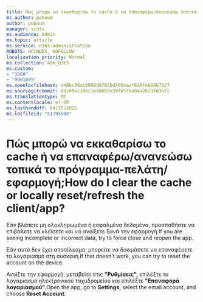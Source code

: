 ```yaml
---
title: Πώς μπορώ να εκκαθαρίσω το cache ή να επαναφέρω/ανανεώσω τοπικά το πρόγραμμα-πελάτη/εφαρμογή;
ms.author: pebaum
author: pebaum
manager: scotv
ms.audience: Admin
ms.topic: article
ms.service: o365-administration
ROBOTS: NOINDEX, NOFOLLOW
localization_priority: Normal
ms.collection: Adm_O365
ms.custom:
- "3060"
- "9001099"
ms.openlocfilehash: e48bc08ac8098d8783bdf884aaf618feb1967327
ms.sourcegitcommit: 8bc60ec34bc1e40685e3976576e04a2623f63a7c
ms.translationtype: MT
ms.contentlocale: el-GR
ms.lasthandoff: 04/15/2021
ms.locfileid: "51795948"
---
```

# <a name="how-do-i-clear-the-cache-or-locally-resetrefresh-the-clientapp"></a><span data-ttu-id="71a19-102">Πώς μπορώ να εκκαθαρίσω το cache ή να επαναφέρω/ανανεώσω τοπικά το πρόγραμμα-πελάτη/εφαρμογή;</span><span class="sxs-lookup"><span data-stu-id="71a19-102">How do I clear the cache or locally reset/refresh the client/app?</span></span>

<span data-ttu-id="71a19-103">Εάν βλέπετε μη ολοκληρωμένα ή εσφαλμένα δεδομένα, προσπαθήστε να επιβάλετε να κλείσετε και να ανοίξετε ξανά την εφαρμογή.</span><span class="sxs-lookup"><span data-stu-id="71a19-103">If you are seeing incomplete or incorrect data, try to force close and reopen the app.</span></span>  

<span data-ttu-id="71a19-104">Εάν αυτό δεν έχει αποτέλεσμα, μπορείτε να δοκιμάσετε να επαναφέρετε το λογαριασμό στη συσκευή.</span><span class="sxs-lookup"><span data-stu-id="71a19-104">If that doesn't work, you can try to reset the account on the device.</span></span>
 
<span data-ttu-id="71a19-105">Ανοίξτε την εφαρμογή, μεταβείτε στις **"Ρυθμίσεις",** επιλέξτε το λογαριασμό ηλεκτρονικού ταχυδρομείου και επιλέξτε **"Επαναφορά λογαριασμού".**</span><span class="sxs-lookup"><span data-stu-id="71a19-105">Open the app, go to **Settings**, select the email account, and choose **Reset Account**.</span></span>